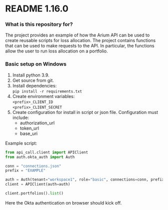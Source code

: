 # README 1.16.0

### What is this repository for? ###
The project provides an example of how the Arium API can be used to create reusable scripts 
for loss allocation. The project contains functions that can be used to make requests to the API. 
In particular, the functions allow the user to run loss allocation on a portfolio.


### Basic setup on Windows ###
1. Install python 3.9.
2. Get source from git.
3. Install dependencies: <br>
   `pip install -r requirements.txt`
4. Create environment variables: <br>
   `<prefix>_CLIENT_ID` <br>
   `<prefix>_CLIENT_SECRET` <br>
5. Create configuration for install in script or json file. Configuration must include:
    * authorization_url
    * token_url
    * base_uri

Example script: 
```python
from api_call.client import APIClient
from auth.okta_auth import Auth

conn = "connections.json"
prefix = "EXAMPLE"

auth = Auth(tenant="workspace1", role="basic", connections=conn, prefix=prefix)
client = APIClient(auth=auth)

client.portfolios().list()
``` 

Here the Okta authentication on browser should kick off.

